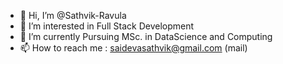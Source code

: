 - 👋 Hi, I’m @Sathvik-Ravula
- 👀 I’m interested in Full Stack Development
- 🌱 I’m currently Pursuing MSc. in DataScience and Computing
- 📫 How to reach me : saidevasathvik@gmail.com (mail)

<!---
Sathvik-Ravula/Sathvik-Ravula is a ✨ special ✨ repository because its `README.md` (this file) appears on your GitHub profile.
You can click the Preview link to take a look at your changes.
--->
